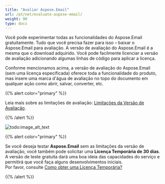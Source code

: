 ```yaml
---
title: "Avaliar Aspose.Email"
url: /pt/net/evaluate-aspose-email/
weight: 90
type: docs
---
```


Você pode experimentar todas as funcionalidades do Aspose.Email gratuitamente. Tudo que você precisa fazer para isso – baixar o Aspose.Email para avaliação. 
A versão de avaliação do Aspose.Email é a mesma que o download adquirido. 
Você pode facilmente licenciar a versão de avaliação adicionando algumas linhas de código para aplicar a licença.

Conforme mencionamos acima, a versão de avaliação do Aspose.Email (sem uma licença especificada) oferece toda a funcionalidade do produto, mas insere uma marca d'água de avaliação no topo do documento em qualquer ação como abrir, salvar, converter, etc.

{{% alert color="primary" %}} 

Leia mais sobre as limitações de avaliação: [Limitações da Versão de Avaliação](/email/net/licensing/#evaluation-version-limitations).

{{% /alert %}}

![todo:image_alt_text](aspose-email-evaluation.png)

{{% alert color="primary" %}} 

Se você deseja testar **Aspose.Email** sem as limitações da versão de avaliação, você também pode solicitar uma **Licença Temporária de 30 dias**. A versão de teste gratuita dará uma boa ideia das capacidades do serviço e permitirá que você faça alguns desenvolvimentos iniciais.</br>
Por favor, consulte [Como obter uma Licença Temporária?](https://purchase.aspose.com/temporary-license)

{{% /alert %}}